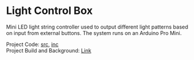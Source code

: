 # Light Control Box 

Mini LED light string controller used to output different light patterns based on input from external buttons. The system runs on an Arduino Pro Mini. 

Project Code: <a href="https://github.com/samdonnelly/Light-Control-Box/tree/main/src">src</a>, <a href="https://github.com/samdonnelly/Light-Control-Box/tree/main/include">inc</a> \
Project Build and Background: <a href="https://samueldonnelly11.wixsite.com/builds/light-control-box">Link</a> 
